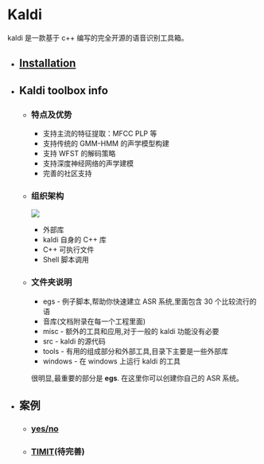 # Kaldi

kaldi 是一款基于 c++ 编写的完全开源的语音识别工具箱。

- ## [Installation](installation.md)

- ## Kaldi toolbox info

    + ### 特点及优势

        * 支持主流的特征提取：MFCC PLP 等
        * 支持传统的 GMM-HMM 的声学模型构建
        * 支持 WFST 的解码策略
        * 支持深度神经网络的声学建模
        * 完善的社区支持

    + ### 组织架构

        ![](images/frame_structure.png)

        * 外部库
        * kaldi 自身的 C++ 库
        * C++ 可执行文件
        * Shell 脚本调用

    + ### 文件夹说明

        * egs - 例子脚本,帮助你快速建立 ASR 系统,里面包含 30 个比较流行的语
        * 音库(文档附录在每一个工程里面)
        * misc - 额外的工具和应用,对于一般的 kaldi 功能没有必要
        * src - kaldi 的源代码
        * tools - 有用的组成部分和外部工具,目录下主要是一些外部库
        * windows - 在 windows 上运行 kaldi 的工具

        很明显,最重要的部分是 **egs**. 在这里你可以创建你自己的 ASR 系统。

- ## 案例

    + ### [yes/no](yesno.md)
    + ### [TIMIT](timit.md)(待完善)

